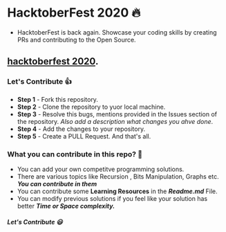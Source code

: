 # HacktoberFest 2020 :fire:
* HacktoberFest is back again. Showcase your coding skills by creating PRs and contributing to the Open Source.

## [hacktoberfest 2020](https://hacktoberfest.digitalocean.com/).


### Let's Contribute :+1:
- **Step 1** - Fork this repository.
- **Step 2** - Clone the repository to yuor local machine.
- **Step 3** - Resolve this bugs, mentions provided in the Issues section of the repository. *Also add a description what changes you ahve done*.
- **Step 4** - Add the changes to your repository.
- **Step 5** - Create a PULL Request. And that's all.


### What you can contribute in this repo? :punch:
- You can add your own competitve programming solutions. 
- There are various topics like Recursion , Bits Manipulation, Graphs etc. ***You can contribute in them***
- You can contribute some **Learning Resources** in the ***Readme.md*** File.
- You can modify previous solutions if you feel like your solution has better ***Time or Space complexity.***


##### Let's Contribute :smiley:
